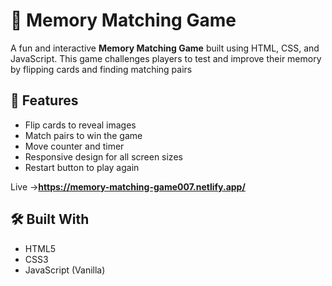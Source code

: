 # 🧠 Memory Matching Game

A fun and interactive **Memory Matching Game** built using HTML, CSS, and JavaScript. This game challenges players to test and improve their memory by flipping cards and finding matching pairs

## 🚀 Features

- Flip cards to reveal images
- Match pairs to win the game
- Move counter and timer
- Responsive design for all screen sizes
- Restart button to play again

Live ->**https://memory-matching-game007.netlify.app/**


## 🛠️ Built With

- HTML5
- CSS3
- JavaScript (Vanilla)



